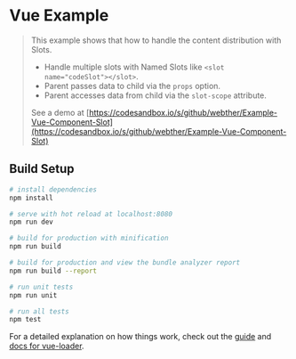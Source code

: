 # Vue Example

> This example shows that how to handle the content distribution with Slots.
> * Handle multiple slots with Named Slots like `<slot name="codeSlot"></slot>`.
> * Parent passes data to child via the `props` option.
> * Parent accesses data from child via the `slot-scope` attribute.
> 
> See a demo at [https://codesandbox.io/s/github/webther/Example-Vue-Component-Slot](https://codesandbox.io/s/github/webther/Example-Vue-Component-Slot)

## Build Setup

``` bash
# install dependencies
npm install

# serve with hot reload at localhost:8080
npm run dev

# build for production with minification
npm run build

# build for production and view the bundle analyzer report
npm run build --report

# run unit tests
npm run unit

# run all tests
npm test
```

For a detailed explanation on how things work, check out the [guide](http://vuejs-templates.github.io/webpack/) and [docs for vue-loader](http://vuejs.github.io/vue-loader).
